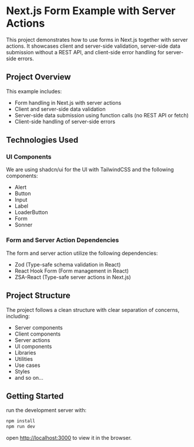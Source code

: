 # Next.js Form Example with Server Actions

This project demonstrates how to use forms in Next.js together with server actions. It showcases client and server-side validation, server-side data submission without a REST API, and client-side error handling for server-side errors.

## Project Overview

This example includes:

- Form handling in Next.js with server actions
- Client and server-side data validation
- Server-side data submission using function calls (no REST API or fetch)
- Client-side handling of server-side errors

## Technologies Used

### UI Components

We are using shadcn/ui for the UI with TailwindCSS and the following components:

- Alert
- Button
- Input
- Label
- LoaderButton
- Form
- Sonner

### Form and Server Action Dependencies

The form and server action utilize the following dependencies:

- Zod (Type-safe schema validation in React)
- React Hook Form (Form management in React)
- ZSA-React (Type-safe server actions in Next.js)

## Project Structure

The project follows a clean structure with clear separation of concerns, including:

- Server components
- Client components
- Server actions
- UI components
- Libraries
- Utilities
- Use cases
- Styles
- and so on...

## Getting Started

run the development server with:

```bash
npm install
npm run dev
```

open [http://localhost:3000](http://localhost:3000) to view it in the browser.
